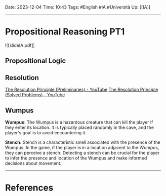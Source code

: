 Date: 2023-12-04
Time: 10:43
Tags: #English #IA #Università 
Up: [[IA]]

---
# Propositional Reasoning PT1

![[slideIA.pdf]]

## Propositional Logic

## Resolution
[The Resolution Principle (Preliminaries) - YouTube](https://www.youtube.com/watch?v=SjEQNOV5FMk&ab_channel=NesoAcademy)
[The Resolution Principle (Solved Problems) - YouTube](https://www.youtube.com/watch?v=Bm05eNcIg1c&ab_channel=NesoAcademy)

## Wumpus

**Wumpus:** The Wumpus is a hazardous creature that can kill the player if they enter its location. It is typically placed randomly in the cave, and the player's goal is to avoid encountering it.

**Stench:** Stench is a characteristic smell associated with the presence of the Wumpus. In the game, if the player is in a location adjacent to the Wumpus, they can perceive a stench. Detecting a stench can be crucial for the player to infer the presence and location of the Wumpus and make informed decisions about movement.


---
# References
